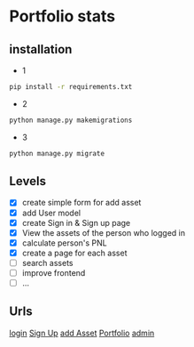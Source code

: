 # Portfolio stats

## installation

- 1
```bash
pip install -r requirements.txt
```

- 2
```bash
python manage.py makemigrations
```

- 3
```bash
python manage.py migrate
```

## Levels
 
- [x] create simple form for add asset
- [x] add User model
- [x] create Sign in & Sign up page
- [x] View the assets of the person who logged in
- [x] calculate person's PNL
- [x] create a page for each asset
- [ ] search assets
- [ ] improve frontend
- [ ] ...

## Urls
[login](http://127.0.0.1:8000/login/)
[Sign Up](http://127.0.0.1:8000/signup/)
[add Asset](http://127.0.0.1:8000/add/)
[Portfolio](http://127.0.0.1:8000/accounts/profile/)
[admin](http://127.0.0.1:8000/admin/)
 

